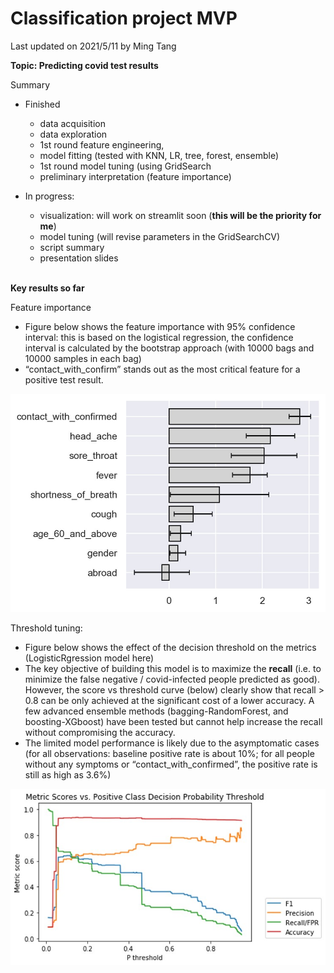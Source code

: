 # Classification project MVP

Last updated on 2021/5/11 by Ming Tang

**Topic: Predicting covid test results**


Summary
* Finished
  * data acquisition
  * data exploration
  * 1st round feature engineering,
  * model fitting (tested with KNN, LR, tree, forest, ensemble)
  * 1st round model tuning (using GridSearch
  * preliminary interpretation (feature importance)
* In progress:
  * visualization: will work on streamlit soon (**this will be the priority for me**)
  * model tuning (will revise parameters in the GridSearchCV)
  * script summary
  * presentation slides

  <br>

**Key results so far**

Feature importance
* Figure below shows the feature importance with 95% confidence interval: this is based on the logistical regression, the confidence interval is calculated by the bootstrap approach (with 10000 bags and 10000 samples in each bag)
* “contact_with_confirm” stands out as the most critical feature for a positive test result.

![Feature importance](/2021.5.11_mvp/figures/1.jpg?raw=true)

Threshold tuning:
* Figure below shows the effect of the decision threshold on the metrics (LogisticRgression model here)
* The key objective of building this model is to maximize the **recall** (i.e. to minimize the false negative / covid-infected people predicted as good). However, the score vs threshold curve (below) clearly show that recall > 0.8 can be only achieved at the significant cost of a lower accuracy. A few advanced ensemble methods (bagging-RandomForest, and boosting-XGboost) have been tested but cannot help increase the recall without compromising the accuracy.
* The limited model performance is likely due to the asymptomatic cases (for all observations: baseline positive rate is about 10%; for all people without any symptoms or “contact_with_confirmed”, the positive rate is still as high as 3.6%)

![Threshold tuning](/2021.5.11_mvp/figures/2.jpg?raw=true)
